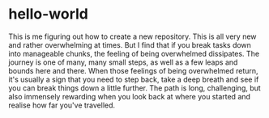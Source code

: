 # hello-world
This is me figuring out how to create a new repository. This is all very new and rather overwhelming at times. But I find that if you break tasks down into manageable chunks, the feeling of being overwhelmed dissipates. The journey is one of many, many small steps, as well as a few leaps and bounds here and there. When those feelings of being overwhelmed return, it's usually a sign that you need to step back, take a deep breath and see if you can break things down a little further. The path is long, challenging, but also immensely rewarding when you look back at where you started and realise how far you've travelled. 
